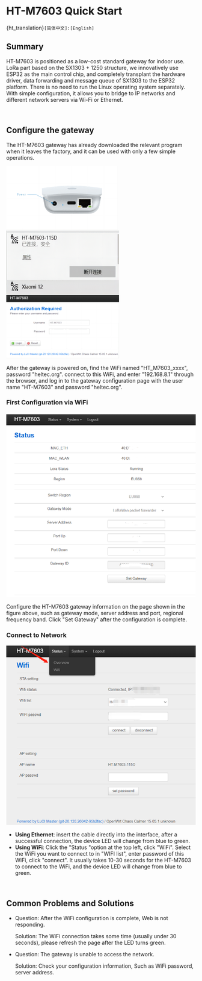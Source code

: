 # HT-M7603 Quick Start

{ht_translation}`[简体中文]:[English]`

## Summary

HT-M7603 is positioned as a low-cost standard gateway for indoor use. LoRa part based on the SX1303 + 1250 structure,  we innovatively use ESP32 as the main control chip, and completely transplant the hardware driver, data forwarding and message queue of SX1303 to the ESP32 platform. There is no need to run the Linux operating system separately. With simple configuration, it allows you to bridge  to IP networks and different network servers via Wi-Fi or Ethernet. 

&nbsp;

## Configure the gateway


The HT-M7603 gateway has already downloaded the relevant program when it leaves the factory, and it can be used with only a few simple operations.

![](img/quick_start/01.png) ![](img/quick_start/10.png) ![](img/quick_start/11.png)



After the gateway is powered on, find the WiFi named "HT_M7603_xxxx", password "heltec.org". connect to this WiFi, and enter "192.168.8.1" through the browser, and log in to the gateway configuration page with the user name "HT-M7603" and password "heltec.org".


### First Configuration via WiFi

![](img/quick_start/02.png)



Configure the HT-M7603 gateway information on the page shown in the figure above, such as gateway mode, server address and port, regional frequency band. Click "Set Gateway" after the configuration is complete.

### Connect to Network

![](img/quick_start/03.jpg)

+ **Using Ethernet**: insert the cable directly into the interface, after a successful connection, the device LED will change from blue to green.
+ **Using WiFi**: Click the "Status "option at the top left, click "WiFi". Select the WiFi you want to connect to in "WIFI list", enter password of this WiFi, click "connect". It usually takes 10-30 seconds for the HT-M7603 to connect to the WiFi, and the device LED will change from blue to green.

&nbsp;

## Common Problems and Solutions

- Question: After the WiFi configuration is complete, Web is not responding.

  Solution: The WiFi connection takes some time (usually under 30 seconds), please refresh the page after the LED turns green.
  
- Question: The gateway is unable to access the network.

  Solution: Check your configuration information, Such as WiFi password, server address.